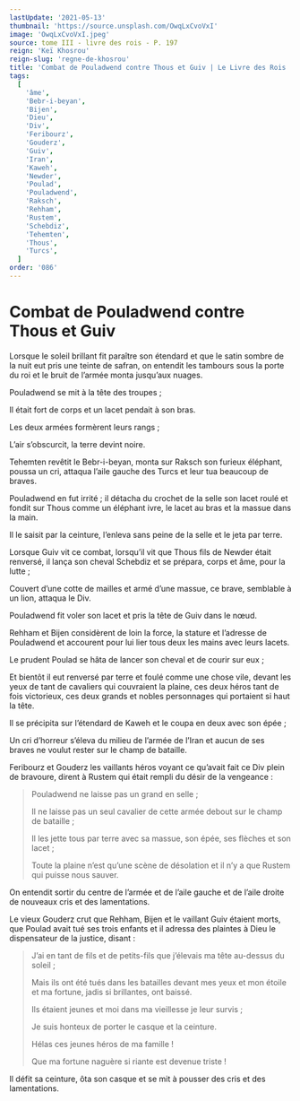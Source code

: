 ```yaml
---
lastUpdate: '2021-05-13'
thumbnail: 'https://source.unsplash.com/OwqLxCvoVxI'
image: 'OwqLxCvoVxI.jpeg'
source: tome III - livre des rois - P. 197
reign: 'Keï Khosrou'
reign-slug: 'regne-de-khosrou'
title: 'Combat de Pouladwend contre Thous et Guiv | Le Livre des Rois | Shâhnâmeh'
tags:
  [
    'âme',
    'Bebr-i-beyan',
    'Bijen',
    'Dieu',
    'Div',
    'Feribourz',
    'Gouderz',
    'Guiv',
    'Iran',
    'Kaweh',
    'Newder',
    'Poulad',
    'Pouladwend',
    'Raksch',
    'Rehham',
    'Rustem',
    'Schebdiz',
    'Tehemten',
    'Thous',
    'Turcs',
  ]
order: '086'
---
```


# Combat de Pouladwend contre Thous et Guiv

Lorsque le soleil brillant fit paraître son étendard et que le satin sombre de la nuit eut pris une teinte de safran, on entendit les tambours sous la porte du roi et le bruit de l’armée monta jusqu’aux nuages.

Pouladwend se mit à la tête des troupes ;

Il était fort de corps et un lacet pendait à son bras.

Les deux armées formèrent leurs rangs ;

L’air s’obscurcit, la terre devint noire.

Tehemten revêtit le Bebr-i-beyan, monta sur Raksch son furieux éléphant, poussa un cri, attaqua l’aile gauche des Turcs et leur tua beaucoup de braves.

Pouladwend en fut irrité ; il détacha du crochet de la selle son lacet roulé et fondit sur Thous comme un éléphant ivre, le lacet au bras et la massue dans la main.

Il le saisit par la ceinture, l’enleva sans peine de la selle et le jeta par terre.

Lorsque Guiv vit ce combat, lorsqu’il vit que Thous fils de Newder était renversé, il lança son cheval Schebdiz et se prépara, corps et âme, pour la lutte ;

Couvert d’une cotte de mailles et armé d’une massue, ce brave, semblable à un lion, attaqua le Div.

Pouladwend fit voler son lacet et pris la tête de Guiv dans le nœud.

Rehham et Bijen considèrent de loin la force, la stature et l’adresse de Pouladwend et accourent pour lui lier tous deux les mains avec leurs lacets.

Le prudent Poulad se hâta de lancer son cheval et de courir sur eux ;

Et bientôt il eut renversé par terre et foulé comme une chose vile, devant les yeux de tant de cavaliers qui couvraient la plaine, ces deux héros tant de fois victorieux, ces deux grands et nobles personnages qui portaient si haut la tête.

Il se précipita sur l’étendard de Kaweh et le coupa en deux avec son épée ;

Un cri d’horreur s’éleva du milieu de l’armée de l’Iran et aucun de ses braves ne voulut rester sur le champ de bataille.

Feribourz et Gouderz les vaillants héros voyant ce qu’avait fait ce Div plein de bravoure, dirent à Rustem qui était rempli du désir de la vengeance :

> Pouladwend ne laisse pas un grand en selle ;
>
> Il ne laisse pas un seul cavalier de cette armée debout sur le champ de bataille ;
>
> Il les jette tous par terre avec sa massue, son épée, ses flèches et son lacet ;
>
> Toute la plaine n’est qu’une scène de désolation et il n’y a que Rustem qui puisse nous sauver.

On entendit sortir du centre de l’armée et de l’aile gauche et de l’aile droite de nouveaux cris et des lamentations.

Le vieux Gouderz crut que Rehham, Bijen et le vaillant Guiv étaient morts, que Poulad avait tué ses trois enfants et il adressa des plaintes à Dieu le dispensateur de la justice, disant :

> J’ai en tant de fils et de petits-fils que j’élevais ma tête au-dessus du soleil ;
>
> Mais ils ont été tués dans les batailles devant mes yeux et mon étoile et ma fortune, jadis si brillantes, ont baissé.
>
> Ils étaient jeunes et moi dans ma vieillesse je leur survis ;
>
> Je suis honteux de porter le casque et la ceinture.
>
> Hélas ces jeunes héros de ma famille !
>
> Que ma fortune naguère si riante est devenue triste !

Il défit sa ceinture, ôta son casque et se mit à pousser des cris et des lamentations.
